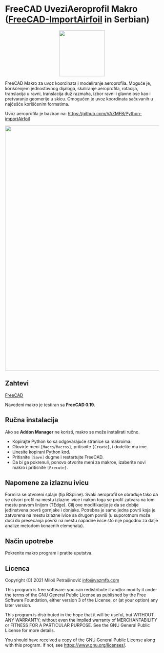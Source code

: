 # FreeCAD UveziAeroprofil Makro ([FreeCAD-ImportAirfoil](https://github.com/VAZMFB/FreeCAD-ImportAirfoil) in Serbian)

<p align="center">
  <img src="https://vazmfb.com/web/img/github/UveziAeroprofil.svg" width="150">
</p>

FreeCAD Makro za uvoz koordinata i modeliranje aeroprofila. Moguće je, korišćenjem jednostavnog dijaloga, skaliranje aeroprofila, rotacija, translacija u ravni, translacija duž razmaha, izbor ravni i glavne ose kao i pretvaranje geomerije u skicu. Omogućen je uvoz koordinata sačuvanih u najčešće korišćenim formatima.

Uvoz aeroprofila je baziran na: https://github.com/VAZMFB/Python-importAirfoil

<p align="center">
  <img src="https://vazmfb.com/web/img/github/UveziAeroprofil.png" width="800">
</p>

## Zahtevi
[FreeCAD](https://www.freecadweb.org/)<br>

Navedeni makro je testiran sa **FreeCAD 0.19**.

## Ručna instalacija
Ako se **Addon Manager** ne koristi, makro se može instalirati ručno.

* Kopirajte Python ko sa odgovarajuće stranice sa makroima.
* Otovirte meni `[Macro/Macros]`, pritisnite `[Create]`, i dodelite mu ime.
* Unesite kopirani Python kod.
* Pritisnite `[Save]` dugme i restartujte FreeCAD.
* Da bi ga pokrenuli, ponovo otvorite meni za makroe, izaberite novi makro i pritisnite `[Execute]`.

## Napomene za izlaznu ivicu

Formira se otvoreni splajn (tip BSpline). Svaki aeroprofil se obrađuje tako da se otvori profil na mestu izlazne ivice i nakon toga se profil zatvara na tom mestu pravom linijom (TEdge). Cilj ove modifikacije je da se dobije jedinstvena površ gornjake i donjake. Potrebna je samo jedna površ koja je zatvorena na mestu izlazne ivice sa drugom površi (u suporotnom može doci do presecanja površi na mestu napadne ivice što nije pogodno za dalje analize metodom konacnih elemenata).

## Način upotrebe

Pokrenite makro program i pratite uputstva.

## Licenca
Copyright (C) 2021 Miloš Petrašinović <info@vazmfb.com>
 
This program is free software: you can redistribute it and/or modify
it under the terms of the GNU General Public License as 
published by the Free Software Foundation, either version 3 of the 
License, or (at your option) any later version.
  
This program is distributed in the hope that it will be useful,
but WITHOUT ANY WARRANTY; without even the implied warranty of
MERCHANTABILITY or FITNESS FOR A PARTICULAR PURPOSE.  See the
GNU General Public License for more details.
  
You should have received a copy of the GNU General Public License
along with this program.  If not, see <https://www.gnu.org/licenses/>.
